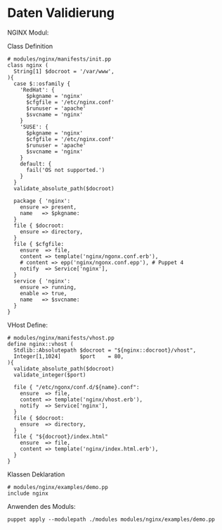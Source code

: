 # Daten Validierung


NGINX Modul:

Class Definition

    # modules/nginx/manifests/init.pp
    class nginx (
      String[1] $docroot = '/var/www',
    ){
      case $::osfamily {
        'RedHat': {
          $pkgname = 'nginx'
          $cfgfile = '/etc/nginx.conf'
          $runuser = 'apache'
          $svcname = 'nginx'
        }
        'SUSE': {
          $pkgname = 'nginx'
          $cfgfile = '/etc/nginx.conf'
          $runuser = 'apache'
          $svcname = 'nginx'
        }
        default: {
          fail('OS not supported.')
        }
      }
      validate_absolute_path($docroot)
      
      package { 'nginx':
        ensure => present,
        name   => $pkgname:
      }
      file { $docroot:
        ensure => directory,
      }
      file { $cfgfile:
        ensure  => file,
        content => template('nginx/ngonx.conf.erb'),
        # content => epp('nginx/ngonx.conf.epp'), # Puppet 4
        notify  => Service['nginx'],
      }
      service { 'nginx':
        ensure => running,
        enable => true,
        name   => $svcname:
      }
    }

VHost Define:

    # modules/nginx/manifests/vhost.pp
    define nginx::vhost (
      Stdlib::Absolutepath $docroot = "${nginx::docroot}/vhost",
      Integer[1,1024]      $port    = 80,
    ){
      validate_absolute_path($docroot)
      validate_integer($port)
      
      file { "/etc/ngonx/conf.d/${name}.conf":
        ensure  => file,
        content => template('nginx/vhost.erb'),
        notify  => Service['nginx'],
      }
      file { $docroot:
        ensure  => directory,
      }
      file { "${docroot}/index.html"
        ensure  => file,
        content => template('nginx/index.html.erb'),
      }
    }

Klassen Deklaration

    # modules/nginx/examples/demo.pp
    include nginx

Anwenden des Moduls:

    puppet apply --modulepath ./modules modules/nginx/examples/demo.pp

